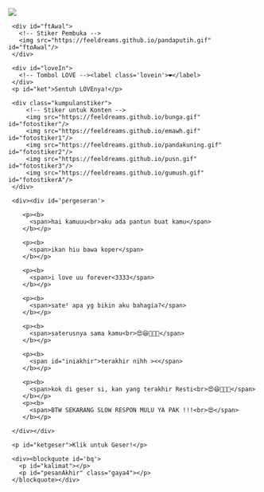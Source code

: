 <!DOCTYPE html>
<html>
<meta charset='UTF-8'/><meta content='width=device-width, initial-scale=1, user-scalable=1, minimum-scale=1, maximum-scale=5' name='viewport'/><meta content='IE=edge' http-equiv='X-UA-Compatible'/>
  
  <link rel="preconnect" href="https://fonts.googleapis.com">
  <link rel="preconnect" href="https://fonts.gstatic.com" crossorigin>
  <link href="https://fonts.googleapis.com/css2?family=Nunito+Sans:wght@400;700&display=swap" rel="stylesheet">
  <link href="https://fonts.googleapis.com/css2?family=Sono:wght@600&display=swap" rel="stylesheet">
  <link href="https://fonts.googleapis.com/css2?family=Nerko+One&display=swap" rel="stylesheet">

  <script src="https://cdn.jsdelivr.net/npm/sweetalert2@11.0.19/dist/sweetalert2.all.min.js"></script>
  <script src="https://unpkg.com/typeit@8.7.0/dist/index.umd.js"></script><link href="https://feeldreams.github.io/forkamuaja/style.css" rel="stylesheet" type="text/css" />
  <script src="https://kit.fontawesome.com/4f3ce16e3e.js" crossorigin="anonymous"></script>
  
<head>
<title>Pantun Romantis Buat Kamu</title>
<link rel="icon" type="image/x-icon" href="https://malasid.github.io/favicon.png">
<meta name="description" content="HTML Replit Coding">
<!-- 
  Made with love by Rayys!
  
     Blog: feeldream.id
     Instagram: @rayyarrr
     TikTok: @feelthisray
     Email: rayyarr73@gmail.com
     
  Thanks to all <3
-->
</head>
<body>
  
   <!-- Ganti Audio di sini -->
   <audio src="https://feeldreams.github.io/angelbabypart2.mp3" id="linkmp3" class="sembunyi"></audio>
   
   <div id="bodyblur">
     <!-- Wallpaper --><img src="https://feeldreams.github.io/pics/awan1.jpg" id="wallpaper"/>
   </div>
   
   <div id='Content'>

     <div id="ftAwal">
       <!-- Stiker Pembuka -->
       <img src="https://feeldreams.github.io/pandaputih.gif" id="ftoAwal"/>
     </div>

     <div id="loveIn">
       <!-- Tombol LOVE --><label class='lovein'>❤️</label>
     </div>
     <p id="ket">Sentuh LOVEnya!</p>
     
     <div class="kumpulanstiker">
         <!-- Stiker untuk Konten -->
         <img src="https://feeldreams.github.io/bunga.gif" id="fotostiker"/>
         <img src="https://feeldreams.github.io/emawh.gif" id="fotostiker1"/>
         <img src="https://feeldreams.github.io/pandakuning.gif" id="fotostiker2"/>
         <img src="https://feeldreams.github.io/pusn.gif" id="fotostiker3"/>
         <img src="https://feeldreams.github.io/gumush.gif" id="fotostikerA"/>
     </div>
     
     <div><div id='pergeseran'>
      
        <p><b>
          <span>hai kamuuu<br>aku ada pantun buat kamu</span>
        </b></p>
        
        <p><b>
          <span>ikan hiu bawa koper</span>
        </b></p>
        
        <p><b>
          <span>i love uu forever<3333</span>
        </b></p>

        <p><b>
          <span>sate² apa yg bikin aku bahagia?</span>
        </b></p>

        <p><b>
          <span>saterusnya sama kamu<br>😍😆🥰🤭🤣</span>
        </b></p>
        
        <p><b>
          <span id="iniakhir">terakhir nihh ><</span>
        </b></p>
        
        <p><b>
          <span>kok di geser si, kan yang terakhir Resti<br>😍😆🥰🤭🤣</span>
        </b></p>
        <p><b>
          <span>BTW SEKARANG SLOW RESPON MULU YA PAK !!!<br>😍</span>
        </b></p>
       
     </div></div>

     <p id="ketgeser">Klik untuk Geser!</p>

     <div><blockquote id='bq'>
       <p id="kalimat"></p>
       <p id="pesanAkhir" class="gaya4"></p>
     </blockquote></div>

   </div>
   
<script>
  const body = document.querySelector("body");const swalst = Swal.mixin({timer: 2500, allowOutsideClick: false, showConfirmButton: false, timerProgressBar: true, imageHeight: 90,}); audio = new Audio('' + linkmp3.src); ftganti=0;fungsi=0;fungsiAwal=0;deffotostiker=fotostiker.src;function berjatuhan() {const heart = document.createElement("div"); heart.className = "fas fa-heart"; heart.style.left = (Math.random() * 90)+"vw"; heart.style.animationDuration = (Math.random()*3)+2+"s"; body.appendChild(heart);} setInterval(function name(params) {var heartArr = document.querySelectorAll(".fa-heart"); if (heartArr.length > 100) {heartArr[0].remove()}},100);Content.style = "opacity:1;margin-top:14vh"; const swals = Swal.mixin({allowOutsideClick: false, cancelButtonColor: '#FF0040', imageHeight: 80,}); 
  
  teksAkhir = "di jalan ada lampu,<br>di kuburan ada hantu,<br>di kerajaan ada ratu,<br>tapi di hatiku...<br>cuma ada kamu, jiakhhh<3333";
  teksAkhirB = "i love uuu ><";
</script>
<script src="https://malasid.github.io/pantunromantis/pantunromantis.js"></script>
</body>
</html>
